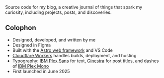 Source code for my blog, a creative journal of things that spark my curiosity, including projects, posts, and discoveries.

## Colophon
- Designed, developed, and written by me
- Designed in Figma
- Built with the [Astro web framework](https://astro.build/) and VS Code
- [Cloudflare Workers](https://workers.cloudflare.com/) handles builds, deployment, and hosting
- Typography: [IBM Plex Sans](https://fonts.google.com/specimen/IBM+Plex+Sans) for text, [Ginestra](https://tipografiaginestra.com/) for post titles, and dashes of [IBM Plex Mono](https://fonts.google.com/specimen/IBM+Plex+Mono)
- First launched in June 2025

